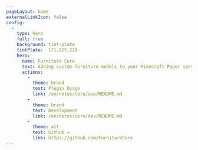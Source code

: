 ```yaml
---
pageLayout: home
externalLinkIcon: false
config:
  -
    type: hero
    full: true
    background: tint-plate
    tintPlate:  171,225,229
    hero:
      name: Furniture Core
      text: Adding custom furniture models to your Minecraft Paper server.
      actions:
        -
          theme: brand
          text: Plugin Usage
          link: /en/notes/core/use/README.md
        -
          theme: brand
          text: Development
          link: /en/notes/core/dev/README.md
        -
          theme: alt
          text: Github →
          link: https://github.com/FurnitureCore
---
```


